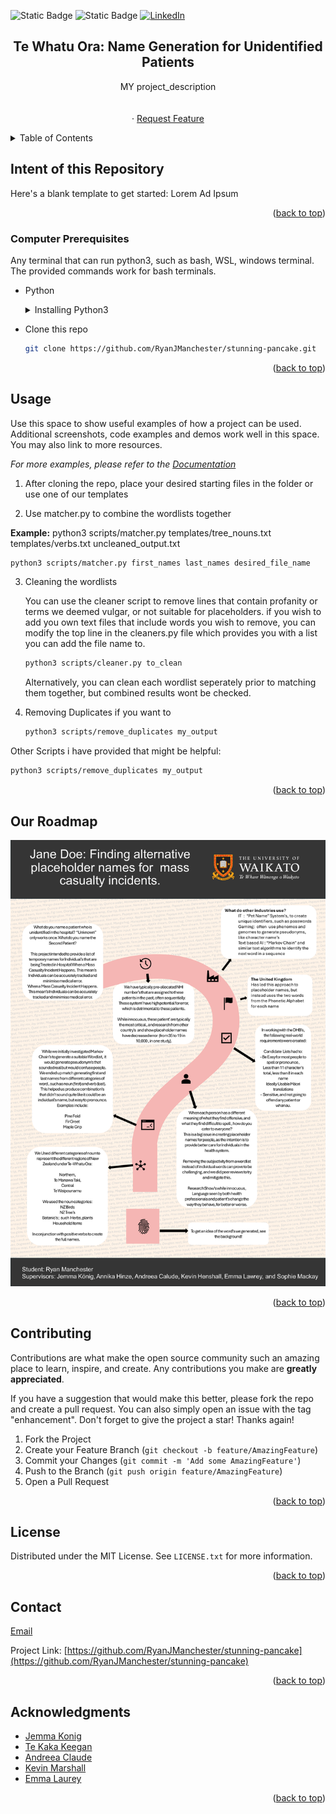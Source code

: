 <!-- Improved compatibility of back to top link: See: https://github.com/othneildrew/Best-README-Template/pull/73 -->
<a name="readme-top"></a>

![Static Badge](https://img.shields.io/badge/CONTRIBUTORS-5-green?style=for-the-badge&logoSize=auto)
![Static Badge](https://img.shields.io/badge/license-MIT-green?style=for-the-badge&logo=license&logoSize=auto)
[![LinkedIn][linkedin-shield]][linkedin-url]
<!-- ![Forks](https://github.com/RyanJManchester/stunning-pancake/network/members) -->
<!-- [![Stargazers][stars-shield]][stars-url] -->

<h2 align="center" >Te Whatu Ora: Name Generation for Unidentified Patients</h2>
  <p align="center">
    MY project_description
    <br />
    <br />
    <br />
    ·
    <a href="https://github.com/RyanJManchester/stunning-pancake/issues/new?labels=enhancement&template=feature-request---.md">Request Feature</a>
  </p>
</div>



<!-- TABLE OF CONTENTS -->
<details>
  <summary>Table of Contents</summary>
  <ol>
    <li>
      <a href="#about-the-project">About The Project</a>
    </li>
    <li>
      <a href="#getting-started">Getting Started</a>
      <ul>
        <li><a href="#prerequisites">Prerequisites</a></li>
      </ul>
    </li>
    <li><a href="#usage">Usage</a></li>
    <li><a href="#roadmap">Roadmap</a></li>
    <li><a href="#contributing">Contributing</a></li>
    <li><a href="#license">License</a></li>
    <li><a href="#contact">Contact</a></li>
    <li><a href="#acknowledgments">Acknowledgments</a></li>
  </ol>
</details>

## Intent of this Repository

Here's a blank template to get started: Lorem Ad Ipsum


<p align="right">(<a href="#readme-top">back to top</a>)</p>

### Computer Prerequisites
Any terminal that can run python3, such as bash, WSL, windows terminal. The provided commands work for bash terminals. 
* Python
  <details>
    <summary>Installing Python3</summary>
    first, make sure your package Lists are updated
    
   ```sh
   sudo apt-get update
   ```
    Update package Lists if needed
  
   ```sh
   sudo apt-get upgrade
   ```
    Installing Python itself
    
   ```sh
   
   sudo apt-get install python3.6
   ```
  </details>
* Clone this repo
   ```sh
   git clone https://github.com/RyanJManchester/stunning-pancake.git
   ```

<p align="right">(<a href="#readme-top">back to top</a>)</p>

## Usage

Use this space to show useful examples of how a project can be used. Additional screenshots, code examples and demos work well in this space. You may also link to more resources.

_For more examples, please refer to the [Documentation](https://example.com)_

1. After cloning the repo, place your desired starting files in the folder or use one of our templates

  
2. Use matcher.py to combine the wordlists together
   
  **Example:** python3 scripts/matcher.py templates/tree_nouns.txt templates/verbs.txt uncleaned_output.txt
   ```sh
   python3 scripts/matcher.py first_names last_names desired_file_name
   ```


3. Cleaning the wordlists
   
   You can use the cleaner script to remove lines that contain profanity or terms we deemed vulgar, or not suitable for placeholders.
   if you wish to add you own text files that include words you wish to remove, you can modify the top line in the cleaners.py file
     which provides you with a list you can add the file name to.
   
   ```sh
   python3 scripts/cleaner.py to_clean
   ```
   Alternatively, you can clean each wordlist seperately prior to matching them together, but combined results wont be checked.


4. Removing Duplicates if you want to
   ```sh
   python3 scripts/remove_duplicates my_output
   ```


Other Scripts i have provided that might be helpful:
   ```sh
   python3 scripts/remove_duplicates my_output
   ```

   
<p align="right">(<a href="#readme-top">back to top</a>)</p>

## Our Roadmap
<div>
<img src ="https://github.com/RyanJManchester/Name_Generation_for_Unidentified_Patients/blob/main/Jane%20Doe%20Poster.png" width = 900px />
</div>

<p align="right">(<a href="#readme-top">back to top</a>)</p>

## Contributing

Contributions are what make the open source community such an amazing place to learn, inspire, and create. Any contributions you make are **greatly appreciated**.

If you have a suggestion that would make this better, please fork the repo and create a pull request. You can also simply open an issue with the tag "enhancement".
Don't forget to give the project a star! Thanks again!

1. Fork the Project
2. Create your Feature Branch (`git checkout -b feature/AmazingFeature`)
3. Commit your Changes (`git commit -m 'Add some AmazingFeature'`)
4. Push to the Branch (`git push origin feature/AmazingFeature`)
5. Open a Pull Request

<p align="right">(<a href="#readme-top">back to top</a>)</p>

## License

Distributed under the MIT License. See `LICENSE.txt` for more information.

<p align="right">(<a href="#readme-top">back to top</a>)</p>

## Contact

[Email](rm534@students.waikato.ac.nz)

Project Link: [https://github.com/RyanJManchester/stunning-pancake](https://github.com/RyanJManchester/stunning-pancake)

<p align="right">(<a href="#readme-top">back to top</a>)</p>


<!-- ACKNOWLEDGMENTS -->
## Acknowledgments

* [Jemma Konig]()
* [Te Kaka Keegan]()
* [Andreea Claude]()
* [Kevin Marshall]()
* [Emma Laurey]()

<p align="right">(<a href="#readme-top">back to top</a>)</p>


<!-- MARKDOWN LINKS & IMAGES -->
[stars-shield]: https://img.shields.io/github/stars/RyanJManchester/stunning-pancake.svg?style=for-the-badge
[stars-url]: https://github.com/RyanJManchester/stunning-pancake/stargazers
[license-url]: https://github.com/RyanJManchester/stunning-pancake/blob/main/LICENSE.txt
[linkedin-shield]: https://img.shields.io/badge/-LinkedIn-black.svg?style=for-the-badge&logo=linkedin&colorB=555
[linkedin-url]: https://linkedin.com/in/RyanJManchester
[product-screenshot]: images/screenshot.png
